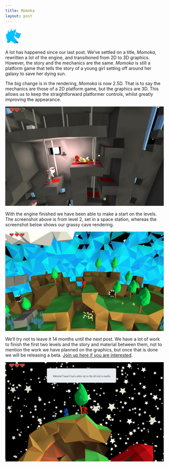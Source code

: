```yaml
---
title: Momoka
layout: post
---
```


<img class="teaser" src="/images/teasers/teaser-2.png" />

A lot has happened since our last post.  We’ve settled on a title, *Momoka*, rewritten a lot of the engine, and transitioned from 2D to 3D graphics. However, the story and the mechanics are the same.  *Momoka* is still a platform game that tells the story of a young girl setting off around her galaxy to save her dying sun.

The big change is in the rendering, *Momoka* is now 2.5D. That is to say the mechanics are those of a 2D platform game, but the graphics are 3D.  This allows us to keep the straightforward platformer controls, whilst greatly improving the appearance.

![Big scary robots](/images/2-robots.png)

With the engine finished we have been able to make a start on the levels.  The screenshot above is from level 2, set in a space station, whereas the screenshot below shows our grassy cave rendering.

![Castle level](/images/2-forest.png)

We’ll try not to leave it 14 months until the next post.  We have a lot of work to finish the first two levels and the story and material between them, not to mention the work we have planned on the graphics, but once that is done we will be releasing a beta. [Join up here if you are interested](/).

![Maze](/images/2-maze.png)

